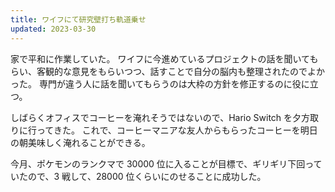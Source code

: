 ```yaml
---
title: ワイフにて研究壁打ち軌道乗せ
updated: 2023-03-30
---
```


家で平和に作業していた。
ワイフに今進めているプロジェクトの話を聞いてもらい、客観的な意見をもらいつつ、話すことで自分の脳内も整理されたのでよかった。
専門が違う人に話を聞いてもらうのは大枠の方針を修正するのに役に立つ。

しばらくオフィスでコーヒーを淹れそうではないので、Hario Switch を夕方取りに行ってきた。
これで、コーヒーマニアな友人からもらったコーヒーを明日の朝美味しく淹れることができる。

今月、ポケモンのランクマで 30000 位に入ることが目標で、ギリギリ下回っていたので、3 戦して、28000 位くらいにのせることに成功した。
